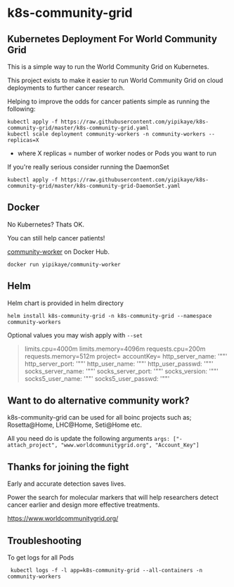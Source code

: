 # k8s-community-grid

## Kubernetes Deployment For World Community Grid

This is a simple way to run the World Community Grid on Kubernetes.

This project exists to make it easier to run World Community Grid on cloud deployments to further cancer research.

Helping to improve the odds for cancer patients simple as running the following:

```
kubectl apply -f https://raw.githubusercontent.com/yipikaye/k8s-community-grid/master/k8s-community-grid.yaml
kubectl scale deployment community-workers -n community-workers --replicas=X
```
* where X replicas = number of worker nodes or Pods you want to run


If you're really serious consider running the DaemonSet
```
kubectl apply -f https://raw.githubusercontent.com/yipikaye/k8s-community-grid/master/k8s-community-grid-DaemonSet.yaml
```

## Docker
No Kubernetes? Thats OK.

You can still help cancer patients!

[community-worker](https://hub.docker.com/r/yipikaye/community-worker) on Docker Hub.
```
docker run yipikaye/community-worker
```

## Helm
Helm chart is provided in helm directory

```
helm install k8s-community-grid -n k8s-community-grid --namespace community-workers
```
Optional values you may wish apply with `--set` 
> limits.cpu=4000m
> limits.memory=4096m
> requests.cpu=200m
> requests.memory=512m
> project=<BoincProjectURL>
> accountKey=<yourAccountKey>
> http_server_name: '""'
> http_server_port: '""'
> http_user_name: '""'
> http_user_passwd: '""'
> socks_server_name: '""'
> socks_server_port: '""'
> socks_version: '""'
> socks5_user_name: '""'
> socks5_user_passwd: '""'


## Want to do alternative community work?
k8s-community-grid can be used for all boinc projects such as; Rosetta@Home, LHC@Home, Seti@Home etc. 

All you need do is update the following arguments `args: ["-attach_project", "www.worldcommunitygrid.org", "Account_Key"]`


## Thanks for joining the fight
Early and accurate detection saves lives.

Power the search for molecular markers that will help researchers detect cancer earlier and design more effective treatments.

https://www.worldcommunitygrid.org/

## Troubleshooting
To get logs for all Pods

```
 kubectl logs -f -l app=k8s-community-grid --all-containers -n community-workers
```
